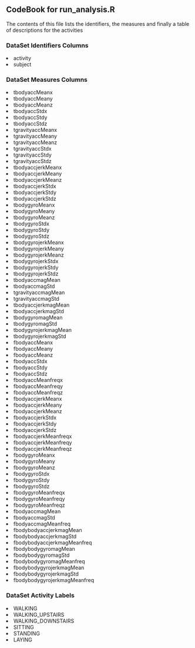 <h2>CodeBook for run_analysis.R</h2>
The contents of this file lists the identifiers, the measures and finally a table of descriptions for the activities

<h3>DataSet Identifiers Columns</h3>
<li>activity
<li>subject

<h3>DataSet Measures Columns</h3>
<li>tbodyaccMeanx
<li>tbodyaccMeany               
<li>tbodyaccMeanz
<li>tbodyaccStdx
<li>tbodyaccStdy
<li>tbodyaccStdz                
<li>tgravityaccMeanx
<li>tgravityaccMeany
<li>tgravityaccMeanz
<li>tgravityaccStdx             
<li>tgravityaccStdy
<li>tgravityaccStdz
<li>tbodyaccjerkMeanx
<li>tbodyaccjerkMeany           
<li>tbodyaccjerkMeanz
<li>tbodyaccjerkStdx
<li>tbodyaccjerkStdy
<li>tbodyaccjerkStdz            
<li>tbodygyroMeanx
<li>tbodygyroMeany
<li>tbodygyroMeanz
<li>tbodygyroStdx               
<li>tbodygyroStdy
<li>tbodygyroStdz
<li>tbodygyrojerkMeanx
<li>tbodygyrojerkMeany          
<li>tbodygyrojerkMeanz
<li>tbodygyrojerkStdx
<li>tbodygyrojerkStdy
<li>tbodygyrojerkStdz           
<li>tbodyaccmagMean
<li>tbodyaccmagStd
<li>tgravityaccmagMean
<li>tgravityaccmagStd           
<li>tbodyaccjerkmagMean
<li>tbodyaccjerkmagStd
<li>tbodygyromagMean
<li>tbodygyromagStd             
<li>tbodygyrojerkmagMean
<li>tbodygyrojerkmagStd
<li>fbodyaccMeanx
<li>fbodyaccMeany               
<li>fbodyaccMeanz
<li>fbodyaccStdx
<li>fbodyaccStdy
<li>fbodyaccStdz                
<li>fbodyaccMeanfreqx
<li>fbodyaccMeanfreqy
<li>fbodyaccMeanfreqz
<li>fbodyaccjerkMeanx           
<li>fbodyaccjerkMeany
<li>fbodyaccjerkMeanz
<li>fbodyaccjerkStdx
<li>fbodyaccjerkStdy            
<li>fbodyaccjerkStdz
<li>fbodyaccjerkMeanfreqx
<li>fbodyaccjerkMeanfreqy
<li>fbodyaccjerkMeanfreqz
<li>fbodygyroMeanx
<li>fbodygyroMeany
<li>fbodygyroMeanz
<li>fbodygyroStdx               
<li>fbodygyroStdy
<li>fbodygyroStdz
<li>fbodygyroMeanfreqx
<li>fbodygyroMeanfreqy          
<li>fbodygyroMeanfreqz
<li>fbodyaccmagMean
<li>fbodyaccmagStd
<li>fbodyaccmagMeanfreq         
<li>fbodybodyaccjerkmagMean
<li>fbodybodyaccjerkmagStd
<li>fbodybodyaccjerkmagMeanfreq
<li>fbodybodygyromagMean        
<li>fbodybodygyromagStd
<li>fbodybodygyromagMeanfreq
<li>fbodybodygyrojerkmagMean
<li>fbodybodygyrojerkmagStd     
<li>fbodybodygyrojerkmagMeanfreq

<h3>DataSet Activity Labels</h3>
<li>WALKING
<li>WALKING_UPSTAIRS
<li>WALKING_DOWNSTAIRS
<li>SITTING
<li>STANDING
<li>LAYING

